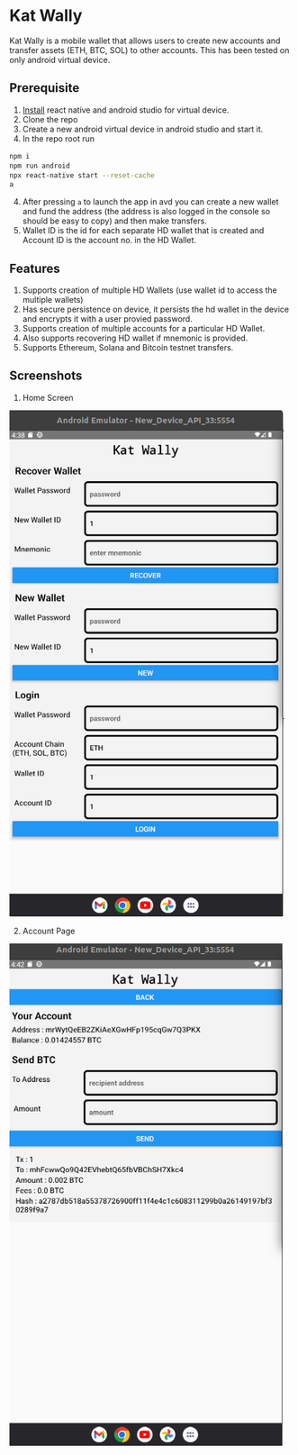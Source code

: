 # Kat Wally

Kat Wally is a mobile wallet that allows users to create new accounts and transfer assets (ETH, BTC, SOL) to other accounts. This has been tested on only android virtual device.

## Prerequisite

1. [Install](https://reactnative.dev/docs/environment-setup) react native and android studio for virtual device.
2. Clone the repo
3. Create a new android virtual device in android studio and start it.
3. In the repo root run
```sh
npm i
npm run android
npx react-native start --reset-cache
a
```
4. After pressing `a` to launch the app in avd you can create a new wallet and fund the address (the address is also logged in the console so should be easy to copy) and then make transfers.
5. Wallet ID is the id for each separate HD wallet that is created and Account ID is the account no. in the HD Wallet.

## Features

1. Supports creation of multiple HD Wallets (use wallet id to access the multiple wallets)
2. Has secure persistence on device, it persists the hd wallet in the device and encrypts it with a user provied password.
3. Supports creation of multiple accounts for a particular HD Wallet.
4. Also supports recovering HD wallet if mnemonic is provided.
5. Supports Ethereum, Solana and Bitcoin testnet transfers.

## Screenshots

1. Home Screen

![home screen](./screenshots/homescreen.png)

2. Account Page

![account screen](./screenshots/account_transfer.png)
